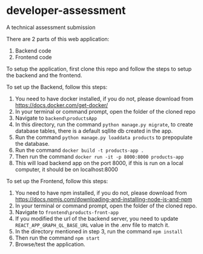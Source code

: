 # developer-assessment
A technical assessment submission

There are 2 parts of this web application:
1. Backend code
2. Frontend code

To setup the application, first clone this repo and follow the steps to setup the backend and the frontend.

To set up the Backend, follow this steps:

1. You need to have docker installed, if you do not, please download from https://docs.docker.com/get-docker/
2. In your terminal or command prompt, open the folder of the cloned repo
3. Navigate to `backend\productsApp`
4. In this directory, run the command `python manage.py migrate`, to create database tables, there is a default sqllite db created in the app. 
5. Run the command `python manage.py loaddata products` to prepopulate the database.
4. Run the command `docker build -t products-app .`
5. Then run the command `docker run -it -p 8000:8000 products-app`
6. This will load backend app on the port 8000, if this is run on a local computer, it should be on localhost:8000


To set up the Frontend, follow this steps:
1. You need to have npm installed, if you do not, please download from https://docs.npmjs.com/downloading-and-installing-node-js-and-npm
2. In your terminal or command prompt, open the folder of the cloned repo.
3. Navigate to `frontend\products-front-app`
4. If you modified the url of the backend server, you need to update `REACT_APP_GRAPH_QL_BASE_URL` value in the .env file to match it.
5. In the directory mentioned in step 3, run the command `npm install`
6. Then run the command `npm start`
7. Browse/test the application.

